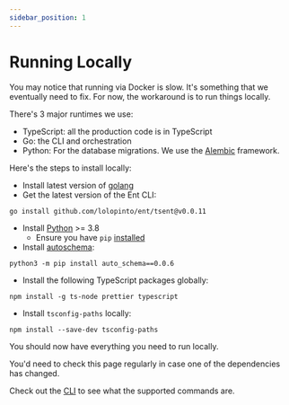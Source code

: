 ```yaml
---
sidebar_position: 1
---
```


# Running Locally
You may notice that running via Docker is slow. It's something that we eventually need to fix. For now, the workaround is to run things locally.

There's 3 major runtimes we use: 

* TypeScript: all the production code is in TypeScript
* Go: the CLI and orchestration
* Python: For the database migrations. We use the [Alembic](https://alembic.sqlalchemy.org/en/latest/) framework.


Here's the steps to install locally:
* Install latest version of [golang](https://golang.org/doc/install#download)
* Get the latest version of the Ent CLI:
 
```shell
go install github.com/lolopinto/ent/tsent@v0.0.11
```
* Install [Python](https://www.python.org/downloads/) >= 3.8
  - Ensure you have `pip` [installed](https://pip.pypa.io/en/stable/installing/)
* Install [autoschema](https://pypi.org/project/auto-schema/): 

```shell
python3 -m pip install auto_schema==0.0.6
```

* Install the following TypeScript packages globally: 

```shell
npm install -g ts-node prettier typescript
```
* Install `tsconfig-paths` locally: 

```shell
npm install --save-dev tsconfig-paths
```

You should now have everything you need to run locally.

You'd need to check this page regularly in case one of the dependencies has changed.

Check out the [CLI](/docs/advanced-topics/cli) to see what the supported commands are.